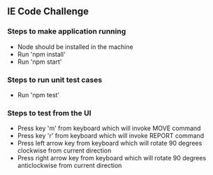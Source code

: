 ## IE Code Challenge

### Steps to make application running

* Node should be installed in the machine
* Run 'npm install'
* Run 'npm start'

### Steps to run unit test cases

* Run 'npm test'

### Steps to test from the UI

* Press key 'm' from keyboard which will invoke MOVE command
* Press key 'r' from keyboard which will invoke REPORT command
* Press left arrow key from keyboard which will rotate 90 degrees clockwise from current direction
* Press right arrow key from keyboard which will rotate 90 degrees anticlockwise from current direction